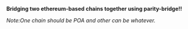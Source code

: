**Bridging two ethereum-based chains together using parity-bridge!!**

_Note:One chain should be POA and other can be whatever._